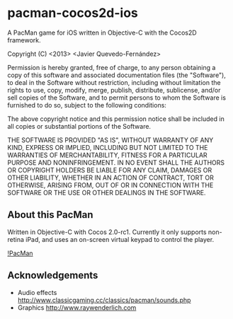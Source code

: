 pacman-cocos2d-ios
==================

A PacMan game for iOS written in Objective-C with the Cocos2D framework.

Copyright (C) <2013> <Javier Quevedo-Fernández>

Permission is hereby granted, free of charge, to any person obtaining a copy of this software and associated documentation files (the "Software"), to deal in the Software without restriction, including without limitation the rights to use, copy, modify, merge, publish, distribute, sublicense, and/or sell copies of the Software, and to permit persons to whom the Software is furnished to do so, subject to the following conditions:

The above copyright notice and this permission notice shall be included in all copies or substantial portions of the Software.

THE SOFTWARE IS PROVIDED "AS IS", WITHOUT WARRANTY OF ANY KIND, EXPRESS OR IMPLIED, INCLUDING BUT NOT LIMITED TO THE WARRANTIES OF MERCHANTABILITY, FITNESS FOR A PARTICULAR PURPOSE AND NONINFRINGEMENT. IN NO EVENT SHALL THE AUTHORS OR COPYRIGHT HOLDERS BE LIABLE FOR ANY CLAIM, DAMAGES OR OTHER LIABILITY, WHETHER IN AN ACTION OF CONTRACT, TORT OR OTHERWISE, ARISING FROM, OUT OF OR IN CONNECTION WITH THE SOFTWARE OR THE USE OR OTHER DEALINGS IN THE SOFTWARE.

About this PacMan
---------------
Written in Objective-C with Cocos 2.0-rc1.
Currently it only supports non-retina iPad, and uses an on-screen virtual keypad to control the player.

[!PacMan](senc01a.github.com/pacman-cocos2d-ios/Assets/screenshot.png)

Acknowledgements
---------------
- Audio effects http://www.classicgaming.cc/classics/pacman/sounds.php
- Graphics http://www.raywenderlich.com


